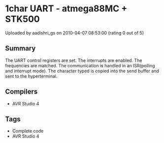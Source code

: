 # 1char UART - atmega88MC + STK500

Uploaded by aadishri_gs on 2010-04-07 08:53:00 (rating 0 out of 5)

## Summary

The UART control registers are set. The interrupts are enabled. The frequencies are matched. The communication is handled in an ISR(polling and interrupt mode). The character typed is copied into the send buffer and sent to the hyperterminal.

## Compilers

- AVR Studio 4

## Tags

- Complete code
- AVR Studio 4
